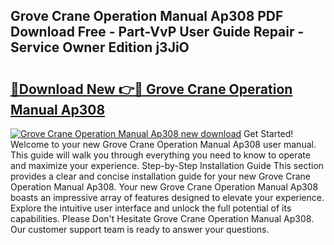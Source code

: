 ## Grove Crane Operation Manual Ap308 PDF Download Free - Part-VvP User Guide Repair - Service Owner Edition j3JiO

# <h2><a href="http://bc52173.oget.top/?id=Grove+Crane+Operation+Manual+Ap308">🔗Download New 👉🔴 Grove Crane Operation Manual Ap308</a></h2>

[![Grove Crane Operation Manual Ap308 new download](https://i.imgur.com/5g1atiW.png)](http://bc52173.oget.top/?id=Grove+Crane+Operation+Manual+Ap308)
Get Started! Welcome to your new Grove Crane Operation Manual Ap308 user manual. This guide will walk you through everything you need to know to operate and maximize your experience. Step-by-Step Installation Guide This section provides a clear and concise installation guide for your new Grove Crane Operation Manual Ap308. Your new Grove Crane Operation Manual Ap308 boasts an impressive array of features designed to elevate your experience. Explore the intuitive user interface and unlock the full potential of its capabilities. Please Don't Hesitate Grove Crane Operation Manual Ap308. Our customer support team is ready to answer your questions.
